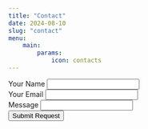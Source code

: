 ```yaml
---
title: "Contact"
date: 2024-08-10
slug: "contact"
menu:
    main:
        params:
            icon: contacts
---
```


<form action="https://public.herotofu.com/v1/90a23950-56d8-11ef-8375-1b1d42270640" method="post" accept-charset="UTF-8">
    <div>
        <label for="name">Your Name</label>
        <input name="Name" id="name" type="text" required />
    </div>
    <div>
        <label for="email">Your Email</label>
        <input name="Email" id="email" type="email" required  />
    </div>
    <div>
        <label for="question">Message</label>
        <input name="Message" id="message" type="text" required />
    </div>
    <div>
        <input type="submit" value="Submit Request" />
        <div style="text-indent:-99999px; white-space:nowrap; overflow:hidden; position:absolute;" aria-hidden="true">
            <input type="text" name="_gotcha" tabindex="-1" autocomplete="off" />
        </div>
    </div>
</form>